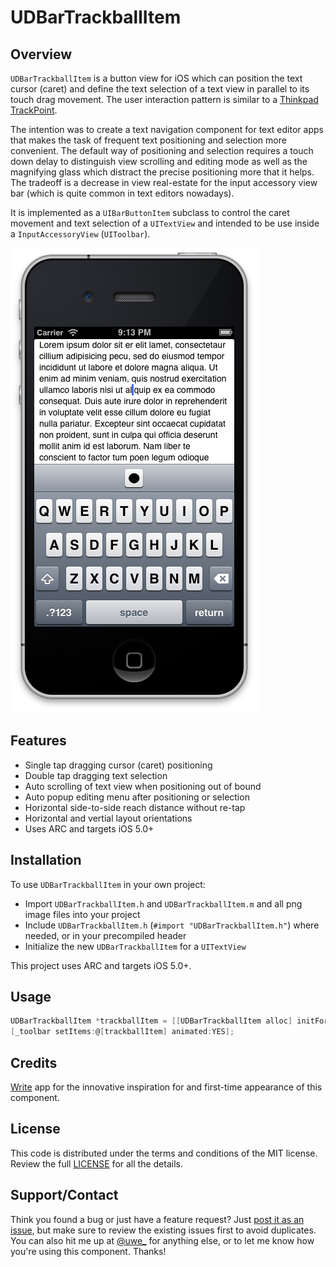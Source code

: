 UDBarTrackballItem
==================

## Overview

`UDBarTrackballItem` is a button view for iOS which can position the text cursor (caret) and define the text selection of a text view in parallel to its touch drag movement. The user interaction pattern is similar to a [Thinkpad TrackPoint](http://en.wikipedia.org/wiki/Pointing_stick).

The intention was to create a text navigation component for text editor apps that makes the task of frequent text positioning and selection more convenient. The default way of positioning and selection requires a touch down delay to distinguish view scrolling and editing mode as well as the magnifying glass which distract the precise positioning more that it helps. The tradeoff is a decrease in view real-estate for the input accessory view bar (which is quite common in text editors nowadays).

It is implemented as a `UIBarButtonItem` subclass to control the caret movement and text selection of a `UITextView` and intended to be use inside a `InputAccessoryView` (`UIToolbar`).

![Screenshot of the sample project example](Screenshot.png)

## Features

- Single tap dragging cursor (caret) positioning
- Double tap dragging text selection
- Auto scrolling of text view when positioning out of bound
- Auto popup editing menu after positioning or selection
- Horizontal side-to-side reach distance without re-tap
- Horizontal and vertial layout orientations
- Uses ARC and targets iOS 5.0+

## Installation

To use `UDBarTrackballItem` in your own project:

- Import `UDBarTrackballItem.h` and `UDBarTrackballItem.m` and all png image files into your project
- Include `UDBarTrackballItem.h` (`#import "UDBarTrackballItem.h"`) where needed, or in your precompiled header
- Initialize the new `UDBarTrackballItem` for a `UITextView`

This project uses ARC and targets iOS 5.0+.

## Usage

```objective-c
UDBarTrackballItem *trackballItem = [[UDBarTrackballItem alloc] initForTextView:_textView];
[_toolbar setItems:@[trackballItem] animated:YES];
```

## Credits

[Write](http://writeapp.net/) app for the innovative inspiration for and first-time appearance of this component.

## License

This code is distributed under the terms and conditions of the MIT license. Review the full [LICENSE](LICENSE) for all the details.

## Support/Contact

Think you found a bug or just have a feature request? Just [post it as an issue](https://github.com/djui/UDTrackball/issues), but make sure to review the existing issues first to avoid duplicates. You can also hit me up at [@uwe_](http://twitter.com/uwe_) for anything else, or to let me know how you're using this component. Thanks!
